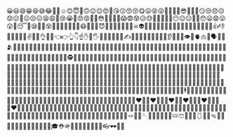 😀😃😄😁😆😅😂🤣🥲☺️😊😇🙂🙃😉😌😍🥰😘😗😙😚😋😛😝😜🤪🤨🧐🤓😎🥸🤩🥳😏😒😞😔😟😕🙁☹️😣😖😫😩🥺😢😭😤😠😡🤬🤯😳🥵🥶😶‍🌫😱😨😰😥😓🤗🤔🤭🤫🤥😶😐😑😬🙄😯😦😧😮😲🥱😴🤤😪😮‍💨😵😵‍💫🤐🥴🤢🤮🤧😷🤒🤕🤑😈👿👹👺🤡💩👻💀☠👽👾🤖🎃😺😸😹😻😼😽🙀😿😾🤲👐🙌👏🤝👍👎👊✊🤛🤜🤞✌️🤟🤘👌🤌🤏👈👉👆👇☝️✋🤚🖐🖖👋🤙💪🦾🖕✍🙏🦶🦵🦿💄💋👄🦷👅👂🦻👃👣👁👀🫀🫁🧠🗣👤👥🫂👶👧🧒👦👩🧑👨👩‍🦱🧑‍🦱👨‍🦱👩‍🦰🧑‍🦰👨‍🦰👱‍♀👱👱‍♂👩‍🦳🧑‍🦳👨‍🦳👩‍🦲🧑‍🦲👨‍🦲🧔‍♀🧔🧔‍♂👵🧓👴👲👳‍♀👳👳‍♂🧕👮‍♀👮👮‍♂👷‍♀👷👷‍♂💂‍♀💂💂‍♂🕵‍♀🕵🕵‍♂👩‍⚕🧑‍⚕👨‍⚕👩‍🌾🧑‍🌾👨‍🌾👩‍🍳🧑‍🍳👨‍🍳👩‍🎓🧑‍🎓👨‍🎓👩‍🎤🧑‍🎤👨‍🎤👩‍🏫🧑‍🏫👨‍🏫👩‍🏭🧑‍🏭👨‍🏭👩‍💻🧑‍💻👨‍💻👩‍💼🧑‍💼👨‍💼👩‍🔧🧑‍🔧👨‍🔧👩‍🔬🧑‍🔬👨‍🔬👩‍🎨🧑‍🎨👨‍🎨👩‍🚒🧑‍🚒👨‍🚒👩‍✈️🧑‍✈️👨‍✈️👩‍🚀🧑‍🚀👨‍🚀👩‍⚖🧑‍⚖👨‍⚖👰‍♀👰👰‍♂🤵‍♀🤵🤵‍♂👸🤴🥷🦸‍♀🦸🦸‍♂🦹‍♀🦹🦹‍♂🤶🧑‍🎄🎅🧙‍♀🧙🧙‍♂🧝‍♀🧝🧝‍♂🧛‍♀🧛🧛‍♂🧟‍♀🧟🧟‍♂🧞‍♀🧞🧞‍♂🧜‍♀🧜🧜‍♂🧚‍♀🧚🧚‍♂👼🤰🤱👩‍🍼🧑‍🍼👨‍🍼🙇‍♀🙇🙇‍♂💁‍♀💁💁‍♂🙅‍♀🙅🙅‍♂🙆‍♀🙆🙆‍♂🙋‍♀🙋🙋‍♂🧏‍♀🧏🧏‍♂🤦‍♀🤦🤦‍♂🤷‍♀🤷🤷‍♂🙎‍♀🙎🙎‍♂🙍‍♀🙍🙍‍♂💇‍♀💇💇‍♂💆‍♀💆💆‍♂🧖‍♀🧖🧖‍♂💅🤳💃🕺👯‍♀👯👯‍♂🕴👩‍🦽🧑‍🦽👨‍🦽👩‍🦼🧑‍🦼👨‍🦼🚶‍♀🚶🚶‍♂👩‍🦯🧑‍🦯👨‍🦯🧎‍♀🧎🧎‍♂🏃‍♀🏃🏃‍♂🧍‍♀🧍🧍‍♂👫👭👬👩‍❤️‍👨👩‍❤️‍👩💑👨‍❤️‍👨👩‍❤️‍💋‍👨👩‍❤️‍💋‍👩💏👨‍❤️‍💋‍👨👨‍👩‍👦👨‍👩‍👧👨‍👩‍👧‍👦👨‍👩‍👦‍👦👨‍👩‍👧‍👧👩‍👩‍👦👩‍👩‍👧👩‍👩‍👧‍👦👩‍👩‍👦‍👦👩‍👩‍👧‍👧👨‍👨‍👦👨‍👨‍👧👨‍👨‍👧‍👦👨‍👨‍👦‍👦👨‍👨‍👧‍👧👩‍👦👩‍👧👩‍👧‍👦👩‍👦‍👦👩‍👧‍👧👨‍👦👨‍👧👨‍👧‍👦👨‍👦‍👦👨‍👧‍👧🪢🧶🧵🪡🧥🥼🦺👚👕👖🩲🩳👔👗👙🩱👘🥻🩴🥿👠👡👢👞👟🥾🧦🧤🧣🎩🧢👒🎓⛑🪖👑💍👝👛👜💼🎒🧳👓🕶🥽🌂
